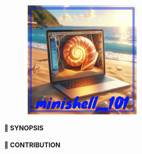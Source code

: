 <p align="center">
  <img src="img/minishell_101.png" width="70%"/>
</p>

## 🚀 SYNOPSIS

## 🤝 CONTRIBUTION

